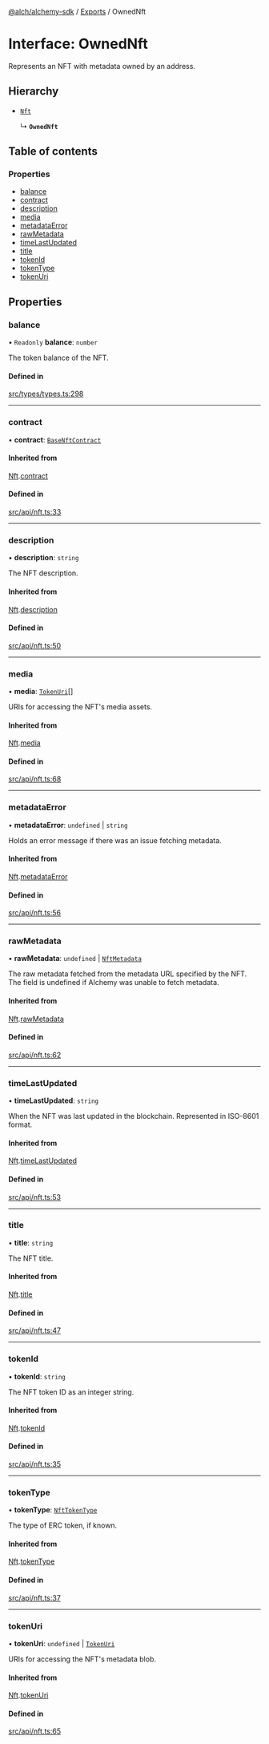 [@alch/alchemy-sdk](../README.md) / [Exports](../modules.md) / OwnedNft

# Interface: OwnedNft

Represents an NFT with metadata owned by an address.

## Hierarchy

- [`Nft`](Nft.md)

  ↳ **`OwnedNft`**

## Table of contents

### Properties

- [balance](OwnedNft.md#balance)
- [contract](OwnedNft.md#contract)
- [description](OwnedNft.md#description)
- [media](OwnedNft.md#media)
- [metadataError](OwnedNft.md#metadataerror)
- [rawMetadata](OwnedNft.md#rawmetadata)
- [timeLastUpdated](OwnedNft.md#timelastupdated)
- [title](OwnedNft.md#title)
- [tokenId](OwnedNft.md#tokenid)
- [tokenType](OwnedNft.md#tokentype)
- [tokenUri](OwnedNft.md#tokenuri)

## Properties

### balance

• `Readonly` **balance**: `number`

The token balance of the NFT.

#### Defined in

[src/types/types.ts:298](https://github.com/alchemyplatform/alchemy-sdk-js/blob/9fe1224/src/types/types.ts#L298)

___

### contract

• **contract**: [`BaseNftContract`](BaseNftContract.md)

#### Inherited from

[Nft](Nft.md).[contract](Nft.md#contract)

#### Defined in

[src/api/nft.ts:33](https://github.com/alchemyplatform/alchemy-sdk-js/blob/9fe1224/src/api/nft.ts#L33)

___

### description

• **description**: `string`

The NFT description.

#### Inherited from

[Nft](Nft.md).[description](Nft.md#description)

#### Defined in

[src/api/nft.ts:50](https://github.com/alchemyplatform/alchemy-sdk-js/blob/9fe1224/src/api/nft.ts#L50)

___

### media

• **media**: [`TokenUri`](TokenUri.md)[]

URIs for accessing the NFT's media assets.

#### Inherited from

[Nft](Nft.md).[media](Nft.md#media)

#### Defined in

[src/api/nft.ts:68](https://github.com/alchemyplatform/alchemy-sdk-js/blob/9fe1224/src/api/nft.ts#L68)

___

### metadataError

• **metadataError**: `undefined` \| `string`

Holds an error message if there was an issue fetching metadata.

#### Inherited from

[Nft](Nft.md).[metadataError](Nft.md#metadataerror)

#### Defined in

[src/api/nft.ts:56](https://github.com/alchemyplatform/alchemy-sdk-js/blob/9fe1224/src/api/nft.ts#L56)

___

### rawMetadata

• **rawMetadata**: `undefined` \| [`NftMetadata`](NftMetadata.md)

The raw metadata fetched from the metadata URL specified by the NFT. The
field is undefined if Alchemy was unable to fetch metadata.

#### Inherited from

[Nft](Nft.md).[rawMetadata](Nft.md#rawmetadata)

#### Defined in

[src/api/nft.ts:62](https://github.com/alchemyplatform/alchemy-sdk-js/blob/9fe1224/src/api/nft.ts#L62)

___

### timeLastUpdated

• **timeLastUpdated**: `string`

When the NFT was last updated in the blockchain. Represented in ISO-8601 format.

#### Inherited from

[Nft](Nft.md).[timeLastUpdated](Nft.md#timelastupdated)

#### Defined in

[src/api/nft.ts:53](https://github.com/alchemyplatform/alchemy-sdk-js/blob/9fe1224/src/api/nft.ts#L53)

___

### title

• **title**: `string`

The NFT title.

#### Inherited from

[Nft](Nft.md).[title](Nft.md#title)

#### Defined in

[src/api/nft.ts:47](https://github.com/alchemyplatform/alchemy-sdk-js/blob/9fe1224/src/api/nft.ts#L47)

___

### tokenId

• **tokenId**: `string`

The NFT token ID as an integer string.

#### Inherited from

[Nft](Nft.md).[tokenId](Nft.md#tokenid)

#### Defined in

[src/api/nft.ts:35](https://github.com/alchemyplatform/alchemy-sdk-js/blob/9fe1224/src/api/nft.ts#L35)

___

### tokenType

• **tokenType**: [`NftTokenType`](../enums/NftTokenType.md)

The type of ERC token, if known.

#### Inherited from

[Nft](Nft.md).[tokenType](Nft.md#tokentype)

#### Defined in

[src/api/nft.ts:37](https://github.com/alchemyplatform/alchemy-sdk-js/blob/9fe1224/src/api/nft.ts#L37)

___

### tokenUri

• **tokenUri**: `undefined` \| [`TokenUri`](TokenUri.md)

URIs for accessing the NFT's metadata blob.

#### Inherited from

[Nft](Nft.md).[tokenUri](Nft.md#tokenuri)

#### Defined in

[src/api/nft.ts:65](https://github.com/alchemyplatform/alchemy-sdk-js/blob/9fe1224/src/api/nft.ts#L65)

